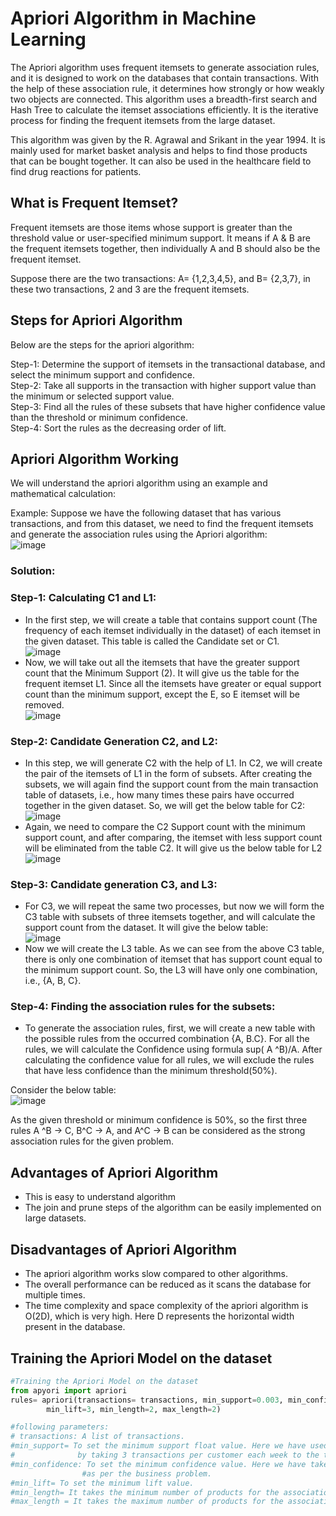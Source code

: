# Apriori Algorithm in Machine Learning
The Apriori algorithm uses frequent itemsets to generate association rules, and it is designed to work on the databases that contain transactions. With the help of these association rule, it determines how strongly or how weakly two objects are connected. This algorithm uses a breadth-first search and Hash Tree to calculate the itemset associations efficiently. It is the iterative process for finding the frequent itemsets from the large dataset.

This algorithm was given by the R. Agrawal and Srikant in the year 1994. It is mainly used for market basket analysis and helps to find those products that can be bought together. It can also be used in the healthcare field to find drug reactions for patients.

## What is Frequent Itemset?

Frequent itemsets are those items whose support is greater than the threshold value or user-specified minimum support. It means if A & B are the frequent itemsets together, then individually A and B should also be the frequent itemset.

Suppose there are the two transactions: A= {1,2,3,4,5}, and B= {2,3,7}, in these two transactions, 2 and 3 are the frequent itemsets.

## Steps for Apriori Algorithm
Below are the steps for the apriori algorithm:

Step-1: Determine the support of itemsets in the transactional database, and select the minimum support and confidence. \
Step-2: Take all supports in the transaction with higher support value than the minimum or selected support value. \
Step-3: Find all the rules of these subsets that have higher confidence value than the threshold or minimum confidence. \
Step-4: Sort the rules as the decreasing order of lift.

## Apriori Algorithm Working
We will understand the apriori algorithm using an example and mathematical calculation:

Example: Suppose we have the following dataset that has various transactions, and from this dataset, we need to find the frequent itemsets and generate the association rules using the Apriori algorithm: \
![image](https://user-images.githubusercontent.com/58425689/107867351-66008700-6ea2-11eb-9224-28e3ebe34047.png)

### Solution:
### Step-1: Calculating C1 and L1:
- In the first step, we will create a table that contains support count (The frequency of each itemset individually in the dataset) of each itemset in the given dataset. This table is called the Candidate set or C1. \
![image](https://user-images.githubusercontent.com/58425689/107867380-9c3e0680-6ea2-11eb-82f9-46814b3f1702.png)
- Now, we will take out all the itemsets that have the greater support count that the Minimum Support (2). It will give us the table for the frequent itemset L1.
Since all the itemsets have greater or equal support count than the minimum support, except the E, so E itemset will be removed. \
![image](https://user-images.githubusercontent.com/58425689/107867382-9ea06080-6ea2-11eb-9cd4-b30ddc20d6e3.png)

### Step-2: Candidate Generation C2, and L2:
- In this step, we will generate C2 with the help of L1. In C2, we will create the pair of the itemsets of L1 in the form of subsets.
After creating the subsets, we will again find the support count from the main transaction table of datasets, i.e., how many times these pairs have occurred together in the given dataset. So, we will get the below table for C2: \
![image](https://user-images.githubusercontent.com/58425689/107867423-cb547800-6ea2-11eb-95fe-1ba17e8069b3.png)
- Again, we need to compare the C2 Support count with the minimum support count, and after comparing, the itemset with less support count will be eliminated from the table C2. It will give us the below table for L2 \
![image](https://user-images.githubusercontent.com/58425689/107867425-cdb6d200-6ea2-11eb-86f9-524cfe540d8c.png)

### Step-3: Candidate generation C3, and L3:
- For C3, we will repeat the same two processes, but now we will form the C3 table with subsets of three itemsets together, and will calculate the support count from the dataset. It will give the below table: \
![image](https://user-images.githubusercontent.com/58425689/107867426-d0192c00-6ea2-11eb-8b14-5c882a332dfd.png)
- Now we will create the L3 table. As we can see from the above C3 table, there is only one combination of itemset that has support count equal to the minimum support count. So, the L3 will have only one combination, i.e., {A, B, C}.

### Step-4: Finding the association rules for the subsets:
- To generate the association rules, first, we will create a new table with the possible rules from the occurred combination {A, B.C}. For all the rules, we will calculate the Confidence using formula sup( A ^B)/A. After calculating the confidence value for all rules, we will exclude the rules that have less confidence than the minimum threshold(50%).

Consider the below table: \
![image](https://user-images.githubusercontent.com/58425689/107867448-035bbb00-6ea3-11eb-94e3-ca29cedbcd6b.png)

As the given threshold or minimum confidence is 50%, so the first three rules A ^B → C, B^C → A, and A^C → B can be considered as the strong association rules for the given problem.

## Advantages of Apriori Algorithm
- This is easy to understand algorithm
- The join and prune steps of the algorithm can be easily implemented on large datasets.

## Disadvantages of Apriori Algorithm
- The apriori algorithm works slow compared to other algorithms.
- The overall performance can be reduced as it scans the database for multiple times.
- The time complexity and space complexity of the apriori algorithm is O(2D), which is very high. Here D represents the horizontal width present in the database.

## Training the Apriori Model on the dataset
```python
#Training the Apriori Model on the dataset
from apyori import apriori
rules= apriori(transactions= transactions, min_support=0.003, min_confidence = 0.2, 
        min_lift=3, min_length=2, max_length=2)

#following parameters:
# transactions: A list of transactions.
#min_support= To set the minimum support float value. Here we have used 0.003 that is calculated
#              by taking 3 transactions per customer each week to the total number of transactions.
#min_confidence: To set the minimum confidence value. Here we have taken 0.2. It can be changed 
                #as per the business problem.
#min_lift= To set the minimum lift value.
#min_length= It takes the minimum number of products for the association.
#max_length = It takes the maximum number of products for the association.
```
